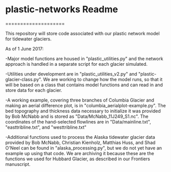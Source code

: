 # plastic-networks Readme
====================

This repository will store code associated with our plastic network model for tidewater glaciers.  

As of 1 June 2017: 

-Major model functions are housed in "plastic_utilities.py" and the network approach is handled in a separate script for each glacier simulated.  

-Utilities under development are in "plastic_utilities_v2.py" and "plastic-glacier-class.py".  We are working to change how the model runs, so that it will be based on a class that contains model functions and can read in and store data for each glacier.

-A working example, covering three branches of Columbia Glacier and making an aerial difference plot, is in "columbia_aerialplot-example.py".  The bed topography and thickness data necessary to initialize it was provided by Bob McNabb and is stored as "Data/McNabb_11J249_S1.nc".  The coordinates of the hand-selected flowlines are in "Data/mainline.txt", "easttribline.txt", and "westtribline.txt"

-Additional functions used to process the Alaska tidewater glacier data provided by Bob McNabb, Christian Kienholz, Matthias Huss, and Shad O'Neel can be found in "alaska_processing.py", but we do not yet have an example up using that code.  We are archiving it because these are the functions we used for Hubbard Glacier, as described in our Frontiers manuscript.
